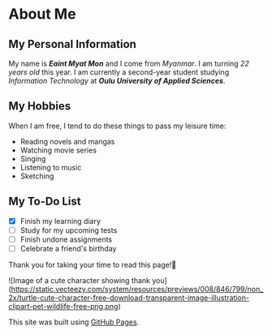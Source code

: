 # About Me

## My Personal Information
My name is ***Eaint Myat Mon*** and I come from _Myanmar_. 
I am turning _22 years old_ this year. 
I am currently a second-year student studying _Information Technology_ at ***Oulu University of Applied Sciences***.

## My Hobbies
When I am free, I tend to do these things to pass my leisure time:
- Reading novels and mangas
- Watching movie series
- Singing
- Listening to music
- Sketching

## My To-Do List
- [X] Finish my learning diary
- [ ] Study for my upcoming tests
- [ ] Finish undone assignments
- [ ] Celebrate a friend's birthday

Thank you for taking your time to read this page!:sparkling_heart:

![Image of a cute character showing thank you]
(https://static.vecteezy.com/system/resources/previews/008/846/799/non_2x/turtle-cute-character-free-download-transparent-image-illustration-clipart-pet-wildlife-free-png.png)

This site was built using [GitHub Pages](https://pages.github.com/).
